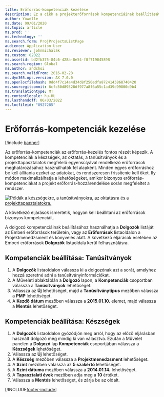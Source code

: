 ```yaml
---
title: Erőforrás-kompetenciák kezelése
description: Ez a cikk a projekterőforrások kompetenciáinak beállításával kapcsolatos információkat tartalmaz.
author: Yowelle
ms.date: 09/01/2020
ms.topic: article
ms.prod: ''
ms.technology: ''
ms.search.form: ProjProjectsListPage
audience: Application User
ms.reviewer: johnmichalak
ms.custom: 82022
ms.assetid: bd2fb375-84c6-428a-8e54-f0f719045898
ms.search.region: Global
ms.author: andchoi
ms.search.validFrom: 2016-02-28
ms.dyn365.ops.version: AX 7.0.0
ms.openlocfilehash: 0dd4f7c14a4d34d8f250edfa8724143868740420
ms.sourcegitcommit: 6cfc50d89528df977a8f6a55c1ad39d99800d9b4
ms.translationtype: MT
ms.contentlocale: hu-HU
ms.lasthandoff: 06/03/2022
ms.locfileid: "8927285"
---
```

# <a name="manage-resource-competencies"></a>Erőforrás-kompetenciák kezelése

[!include [banner](../includes/banner.md)]

Az erőforrás-kompetenciák az erőforrás-kezelés fontos részét képezik. A kompetenciák a készségek, az oktatás, a tanúsítványok és a projekttapasztalatok megfelelő egyensúlyával rendelkező erőforrások meghatározásához használhatók fel alapként. Minden egyes erőforráshoz be kell állítania ezeket az adatokat, és rendszeresen frissítenie kell őket. Ily módon maximalizálhatja a lehetőségeket, amikor bizonyos erőforrás-kompetenciákat a projekt erőforrás-hozzárendelése során megfeleltet a rendszer.

[![Példák a készségekre, a tanúsítványokra, az oktatásra és a projekttapasztalatokra.](./media/projectresourcing06-1024x383.jpg)](./media/projectresourcing06.jpg)

A következő eljárások ismertetik, hogyan kell beállítani az erőforrások bizonyos kompetenciáit.

A dolgozó kompetenciáinak beállításához használhatja a **Dolgozók** listáját az Emberi erőforrások területén, vagy az **Erőforrások** listaoldalon a Projektmenedzsment és könyvelés alatt. A következő eljárások esetében az Emberi erőforrások **Dolgozók** listaoldala kerül felhasználásra.

## <a name="set-up-competencies-certificates"></a>Kompetenciák beállítása: Tanúsítványok

1. A **Dolgozók** listaoldalon válassza ki a dolgozónak azt a sorát, amelyhez hozzá szeretné adni a tanúsítványinformációkat.
2. A Műveleti ablaktáblán a **Dolgozó** lapon, a **Kompetenciák** csoportban válassza a **Tanúsítványok** lehetőséget.
3. Válassza az **Új** lehetőséget, majd a **Tanúsítványtípus** mezőben válassza a **PMP** lehetőséget.
4. A **Kezdő dátum** mezőben válassza a **2015.01.10.** elemet, majd válassza a **Mentés** lehetőséget.

## <a name="set-up-competencies-skills"></a>Kompetenciák beállítása: Készségek

1. A **Dolgozók** listaoldalon győződjön meg arról, hogy az előző eljárásban használt dolgozó még mindig ki van választva. Ezután a Művelet panelen a **Dolgozó** lap **Kompetenciák** csoportjában válassza a **Készségek** lehetőséget.
2. Válassza az **Új** lehetőséget.
3. A **Készség** mezőben válassza a **Projektmenedzsment** lehetőséget.
4. A **Szint** mezőben válassza az **5 szakértő** lehetőséget.
5. A **Szint dátuma** mezőben válassza a **2014.01.14.** lehetőséget.
6. A **Tapasztalati évek** mezőben adja meg a **10** értéket.
7. Válassza a **Mentés** lehetőséget, és zárja be az oldalt.


[!INCLUDE[footer-include](../includes/footer-banner.md)]